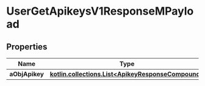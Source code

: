 
# UserGetApikeysV1ResponseMPayload

## Properties
Name | Type | Description | Notes
------------ | ------------- | ------------- | -------------
**aObjApikey** | [**kotlin.collections.List&lt;ApikeyResponseCompound&gt;**](ApikeyResponseCompound.md) |  | 



